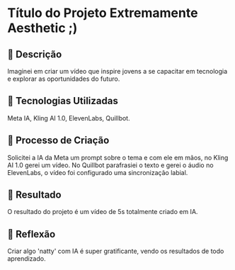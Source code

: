# Título do Projeto Extremamente Aesthetic ;)

## 📒 Descrição
Imaginei em criar um vídeo que inspire jovens a se capacitar em tecnologia e explorar as oportunidades do futuro.

## 🤖 Tecnologias Utilizadas
Meta IA, Kling AI 1.0, ElevenLabs, Quillbot.

## 🧐 Processo de Criação
Solicitei a IA da Meta um prompt sobre o tema e com ele em mãos, no Kling AI 1.0 gerei um vídeo. No Quillbot parafrasiei o texto e gerei o áudio no ElevenLabs, o vídeo foi configurado uma sincronização labial. 

## 🚀 Resultado
O resultado do projeto é um vídeo de 5s totalmente criado em IA.

## 💭 Reflexão
Criar algo 'natty' com IA é super gratificante, vendo os resultados de todo aprendizado.
```
